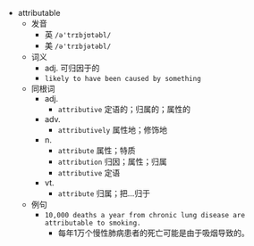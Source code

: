 - attributable
  - 发音
    - 英 `/ə'trɪbjʊtəbl/`
    - 美 `/ə'trɪbjətəbl/`
  - 词义
    - adj. 可归因于的
    - `likely to have been caused by something`
  - 同根词
    - adj.
      - `attributive` 定语的；归属的；属性的
    - adv.
      - `attributively` 属性地；修饰地
    - n.
      - `attribute` 属性；特质
      - `attribution` 归因；属性；归属
      - `attributive` 定语
    - vt.
      - `attribute` 归属；把…归于
  - 例句
    - `10,000 deaths a year from chronic lung disease are attributable to smoking.`
      - 每年1万个慢性肺病患者的死亡可能是由于吸烟导致的。

